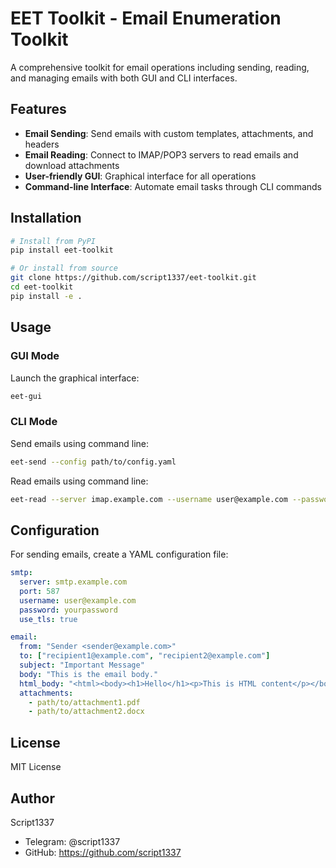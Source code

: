 # EET Toolkit - Email Enumeration Toolkit

A comprehensive toolkit for email operations including sending, reading, and managing emails with both GUI and CLI interfaces.

## Features

- **Email Sending**: Send emails with custom templates, attachments, and headers
- **Email Reading**: Connect to IMAP/POP3 servers to read emails and download attachments
- **User-friendly GUI**: Graphical interface for all operations
- **Command-line Interface**: Automate email tasks through CLI commands

## Installation

```bash
# Install from PyPI
pip install eet-toolkit

# Or install from source
git clone https://github.com/script1337/eet-toolkit.git
cd eet-toolkit
pip install -e .
```

## Usage

### GUI Mode

Launch the graphical interface:

```bash
eet-gui
```

### CLI Mode

Send emails using command line:

```bash
eet-send --config path/to/config.yaml
```

Read emails using command line:

```bash
eet-read --server imap.example.com --username user@example.com --password yourpassword
```

## Configuration

For sending emails, create a YAML configuration file:

```yaml
smtp:
  server: smtp.example.com
  port: 587
  username: user@example.com
  password: yourpassword
  use_tls: true

email:
  from: "Sender <sender@example.com>"
  to: ["recipient1@example.com", "recipient2@example.com"]
  subject: "Important Message"
  body: "This is the email body."
  html_body: "<html><body><h1>Hello</h1><p>This is HTML content</p></body></html>"
  attachments:
    - path/to/attachment1.pdf
    - path/to/attachment2.docx
```

## License

MIT License

## Author

Script1337

- Telegram: @script1337
- GitHub: https://github.com/script1337 